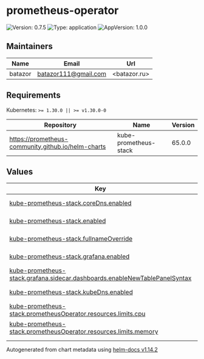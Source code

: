 # prometheus-operator

![Version: 0.7.5](https://img.shields.io/badge/Version-0.7.5-informational?style=flat-square) ![Type: application](https://img.shields.io/badge/Type-application-informational?style=flat-square) ![AppVersion: 1.0.0](https://img.shields.io/badge/AppVersion-1.0.0-informational?style=flat-square)

## Maintainers

| Name | Email | Url |
| ---- | ------ | --- |
| batazor | <batazor111@gmail.com> | <batazor.ru> |

## Requirements

Kubernetes: `>= 1.30.0 || >= v1.30.0-0`

| Repository | Name | Version |
|------------|------|---------|
| https://prometheus-community.github.io/helm-charts | kube-prometheus-stack | 65.0.0 |

## Values

<table height="400px" >
	<thead>
		<th>Key</th>
		<th>Type</th>
		<th>Default</th>
		<th>Description</th>
	</thead>
	<tbody>
		<tr>
			<td id="kube-prometheus-stack--coreDns--enabled"><a href="./values.yaml#L22">kube-prometheus-stack.coreDns.enabled</a></td>
			<td>
bool
</td>
			<td>
				<div style="max-width: 300px;">
<pre lang="json">
true
</pre>
</div>
			</td>
			<td></td>
		</tr>
		<tr>
			<td id="kube-prometheus-stack--enabled"><a href="./values.yaml#L6">kube-prometheus-stack.enabled</a></td>
			<td>
bool
</td>
			<td>
				<div style="max-width: 300px;">
<pre lang="json">
true
</pre>
</div>
			</td>
			<td></td>
		</tr>
		<tr>
			<td id="kube-prometheus-stack--fullnameOverride"><a href="./values.yaml#L8">kube-prometheus-stack.fullnameOverride</a></td>
			<td>
string
</td>
			<td>
				<div style="max-width: 300px;">
<pre lang="json">
"prometheus"
</pre>
</div>
			</td>
			<td></td>
		</tr>
		<tr>
			<td id="kube-prometheus-stack--grafana--enabled"><a href="./values.yaml#L11">kube-prometheus-stack.grafana.enabled</a></td>
			<td>
bool
</td>
			<td>
				<div style="max-width: 300px;">
<pre lang="json">
false
</pre>
</div>
			</td>
			<td></td>
		</tr>
		<tr>
			<td id="kube-prometheus-stack--grafana--sidecar--dashboards--enableNewTablePanelSyntax"><a href="./values.yaml#L15">kube-prometheus-stack.grafana.sidecar.dashboards.enableNewTablePanelSyntax</a></td>
			<td>
bool
</td>
			<td>
				<div style="max-width: 300px;">
<pre lang="json">
true
</pre>
</div>
			</td>
			<td></td>
		</tr>
		<tr>
			<td id="kube-prometheus-stack--kubeDns--enabled"><a href="./values.yaml#L18">kube-prometheus-stack.kubeDns.enabled</a></td>
			<td>
bool
</td>
			<td>
				<div style="max-width: 300px;">
<pre lang="json">
false
</pre>
</div>
			</td>
			<td></td>
		</tr>
		<tr>
			<td id="kube-prometheus-stack--prometheusOperator--resources--limits--cpu"><a href="./values.yaml#L29">kube-prometheus-stack.prometheusOperator.resources.limits.cpu</a></td>
			<td>
int
</td>
			<td>
				<div style="max-width: 300px;">
<pre lang="json">
1
</pre>
</div>
			</td>
			<td></td>
		</tr>
		<tr>
			<td id="kube-prometheus-stack--prometheusOperator--resources--limits--memory"><a href="./values.yaml#L30">kube-prometheus-stack.prometheusOperator.resources.limits.memory</a></td>
			<td>
string
</td>
			<td>
				<div style="max-width: 300px;">
<pre lang="json">
"512Mi"
</pre>
</div>
			</td>
			<td></td>
		</tr>
		<tr>
			<td id="kube-prometheus-stack--prometheusOperator--resources--requests--cpu"><a href="./values.yaml#L32">kube-prometheus-stack.prometheusOperator.resources.requests.cpu</a></td>
			<td>
string
</td>
			<td>
				<div style="max-width: 300px;">
<pre lang="json">
"30m"
</pre>
</div>
			</td>
			<td></td>
		</tr>
		<tr>
			<td id="kube-prometheus-stack--prometheusOperator--resources--requests--memory"><a href="./values.yaml#L33">kube-prometheus-stack.prometheusOperator.resources.requests.memory</a></td>
			<td>
string
</td>
			<td>
				<div style="max-width: 300px;">
<pre lang="json">
"50Mi"
</pre>
</div>
			</td>
			<td></td>
		</tr>
		<tr>
			<td id="kube-prometheus-stack--prometheusOperator--secretFieldSelector"><a href="./values.yaml#L25">kube-prometheus-stack.prometheusOperator.secretFieldSelector</a></td>
			<td>
string
</td>
			<td>
				<div style="max-width: 300px;">
<pre lang="json">
"type!=kubernetes.io/dockercfg,type!=kubernetes.io/service-account-token,type!=helm.sh/release.v1"
</pre>
</div>
			</td>
			<td></td>
		</tr>
	</tbody>
</table>

----------------------------------------------
Autogenerated from chart metadata using [helm-docs v1.14.2](https://github.com/norwoodj/helm-docs/releases/v1.14.2)
